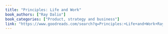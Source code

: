 ```yaml
---
title: "Principles: Life and Work"
book_authors: ["Ray Dalio"]
book_categories: ["Product, strategy and business"]
link: "https://www.goodreads.com/search?q=Principles:+Life+and+Work+Ray+Dalio"
---
```

